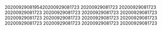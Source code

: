 2020092908195420200929081723
20200929081723
20200929081723
20200929081723
20200929081723
20200929081723
20200929081723
20200929081723
20200929081723
20200929081723
20200929081723
20200929081723
20200929081723
20200929081723
20200929081723

